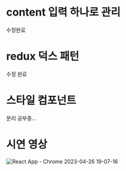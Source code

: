 # content 입력 하나로 관리

수정완료

# redux 덕스 패턴

수정 완료

# 스타일 컴포넌트

분리 공부중...


# 시연 영상
![React App - Chrome 2023-04-26 19-07-16](https://user-images.githubusercontent.com/123563774/234548307-08762c12-4540-442a-9e57-bd8c8c1bfdfb.gif)
